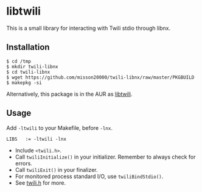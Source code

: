 # libtwili

This is a small library for interacting with Twili stdio through libnx.

## Installation

```
$ cd /tmp
$ mkdir twili-libnx
$ cd twili-libnx
$ wget https://github.com/misson20000/twili-libnx/raw/master/PKGBUILD
$ makepkg -si
```

Alternatively, this package is in the AUR as [libtwili](https://aur.archlinux.org/packages/libtwili/).

## Usage

Add `-ltwili` to your Makefile, before `-lnx`.
```
LIBS   := -ltwili -lnx
```

- Include `<twili.h>`.
- Call `twiliInitialize()` in your initializer. Remember to always check for errors.
- Call `twiliExit()` in your finalizer.
- For monitored process standard I/O, use `twiliBindStdio()`.
- See [twili.h](https://github.com/misson20000/twili-libnx/blob/master/include/twili.h) for more.
